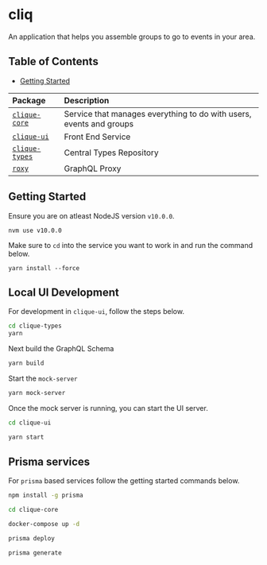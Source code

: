# cliq

An application that helps you assemble groups to go to events in your area.

## Table of Contents

- [Getting Started](#getting-started)

| Package                                                                          | Description                                                         |
| :------------------------------------------------------------------------------- | :------------------------------------------------------------------ |
| [`clique-core`](https://github.com/abhiaiyer91/clique/tree/master/clique-core)   | Service that manages everything to do with users, events and groups |
| [`clique-ui`](https://github.com/abhiaiyer91/clique/tree/master/clique-ui)       | Front End Service                                                   |
| [`clique-types`](https://github.com/abhiaiyer91/clique/tree/master/clique-types) | Central Types Repository                                            |
| [`roxy`](https://github.com/abhiaiyer91/clique/tree/master/roxy)                 | GraphQL Proxy                                                       |

## Getting Started

Ensure you are on atleast NodeJS version `v10.0.0`.

`nvm use v10.0.0`

Make sure to `cd` into the service you want to work in and run the command below.

`yarn install --force`

## Local UI Development

For development in `clique-ui`, follow the steps below.

```bash
cd clique-types
yarn
```

Next build the GraphQL Schema

```bash
yarn build
```

Start the `mock-server`

```bash
yarn mock-server
```

Once the mock server is running, you can start the UI server.

```bash
cd clique-ui

yarn start
```

## Prisma services

For `prisma` based services follow the getting started commands below.

```bash
npm install -g prisma

cd clique-core

docker-compose up -d

prisma deploy

prisma generate
```

